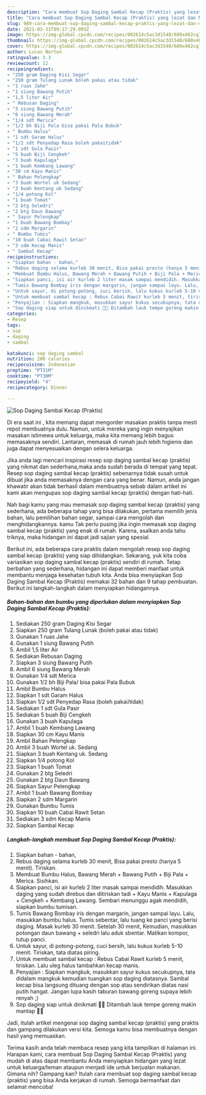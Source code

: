 ```yaml
---
description: "Cara membuat Sop Daging Sambal Kecap (Praktis) yang lezat dan Mudah Dibuat"
title: "Cara membuat Sop Daging Sambal Kecap (Praktis) yang lezat dan Mudah Dibuat"
slug: 989-cara-membuat-sop-daging-sambal-kecap-praktis-yang-lezat-dan-mudah-dibuat
date: 2021-03-31T09:17:29.093Z
image: https://img-global.cpcdn.com/recipes/002614c5ac3d1548/680x482cq70/sop-daging-sambal-kecap-praktis-foto-resep-utama.jpg
thumbnail: https://img-global.cpcdn.com/recipes/002614c5ac3d1548/680x482cq70/sop-daging-sambal-kecap-praktis-foto-resep-utama.jpg
cover: https://img-global.cpcdn.com/recipes/002614c5ac3d1548/680x482cq70/sop-daging-sambal-kecap-praktis-foto-resep-utama.jpg
author: Lucas Norton
ratingvalue: 3.3
reviewcount: 12
recipeingredient:
- "250 gram Daging Kisi Segar"
- "250 gram Tulang Lunak boleh pakai atau tidak"
- "1 ruas Jahe"
- "1 siung Bawang Putih"
- "1,5 liter Air"
- " Rebusan Daging"
- "3 siung Bawang Putih"
- "6 siung Bawang Merah"
- "1/4 sdt Merica"
- "1/2 bh Biji Pala bisa pakai Pala Bubuk"
- " Bumbu Halus"
- "1 sdt Garam Halus"
- "1/2 sdt Penyedap Rasa boleh pakaitidak"
- "1 sdt Gula Pasir"
- "5 buah Biji Cengkeh"
- "3 buah Kapulaga"
- "1 buah Kembang Lawang"
- "30 cm Kayu Manis"
- " Bahan Pelengkap"
- "3 buah Wortel uk Sedang"
- "3 buah Kentang uk Sedang"
- "1/4 potong Kol"
- "1 buah Tomat"
- "2 btg Seledri"
- "2 btg Daun Bawang"
- " Sayur Pelengkap"
- "1 buah Bawang Bombay"
- "2 sdm Margarin"
- " Bumbu Tumis"
- "10 buah Cabai Rawit Setan"
- "3 sdm Kecap Manis"
- " Sambal Kecap"
recipeinstructions:
- "Siapkan bahan - bahan,"
- "Rebus daging selama kurleb 30 menit, Bisa pakai presto (hanya 5 menit). Tiriskan."
- "Membuat Bumbu Halus, Bawang Merah + Bawang Putih + Biji Pala + Merica. Sisihkan."
- "Siapkan panci, isi air kurleb 2 liter masak sampai mendidih. Masukkan daging yang sudah direbus dan ditiriskan tadi + Kayu Manis + Kapulaga + Cengkeh + Kembang Lawang. Sembari menunggu agak mendidih, siapkan bumbu tumisan."
- "Tumis Bawang Bombay iris dengan margarin, jangan sampai layu. Lalu, masukkan bumbu halus. Tumis sebentar, lalu tuang ke panci yang berisi daging. Masak kurleb 30 menit. Setelah 30 menit, Kemudian, masukkan potongan daun bawang + seledri lalu aduk sbentar. Matikan kompor, tutup panci."
- "Untuk sayur, di potong-potong, cuci bersih, lalu kukus kurleb 5-10 menit. Tiriskan, tata diatas piring."
- "Untuk membuat sambal kecap : Rebus Cabai Rawit kurleb 5 menit, tiriskan. Lalu uleg halus tambahkan kecap manis."
- "Penyajian : Siapkan mangkuk, masukkan sayur kukus secukupnya, tata didalam mangkuk kemudian tuangkan sop daging diatasnya. Sambal kecap bisa langsung dituang dengan sop atau sendirikan diatas nasi putih hangat. Jangan lupa kasih taburan bawang goreng supaya lebih renyah ;)"
- "Sop daging siap untuk dinikmati 👌🏻 Ditambah lauk tempe goreng makin mantap 👍🏻"
categories:
- Resep
tags:
- sop
- daging
- sambal

katakunci: sop daging sambal 
nutrition: 200 calories
recipecuisine: Indonesian
preptime: "PT31M"
cooktime: "PT30M"
recipeyield: "4"
recipecategory: Dinner

---
```



![Sop Daging Sambal Kecap (Praktis)](https://img-global.cpcdn.com/recipes/002614c5ac3d1548/680x482cq70/sop-daging-sambal-kecap-praktis-foto-resep-utama.jpg)

Di era  saat ini , kita memang dapat mengorder masakan praktis tanpa mesti repot membuatnya dulu. Namun, untuk mereka yang ingin menyajikan masakan istimewa untuk keluarga, maka kita memang lebih bagus memasaknya sendiri. Lantaran, memasak di rumah jauh lebih higienis dan juga dapat menyesuaikan dengan selera keluarga.

Jika anda lagi mencari inspirasi resep sop daging sambal kecap (praktis) yang nikmat dan sederhana,maka anda sudah berada di tempat yang tepat. Resep sop daging sambal kecap (praktis)  sebenarnya tidak susah untuk dibuat jika anda memasaknya dengan cara yang benar. Namun, anda jangan khawatir akan tidak berhasil dalam membuatnya 
sebab dalam artikel ini kami akan mengupas sop daging sambal kecap (praktis) dengan hati-hati.  



Nah bagi kamu yang mau memasak sop daging sambal kecap (praktis) yang sederhana, ada beberapa tahap yang bisa dilakukan, pertama memilih jenis bahan, lalu pemilihan bahan segar, sampai cara mengolah dan menghidangkannya. kamu Tak perlu pusing jika ingin memasak sop daging sambal kecap (praktis) yang enak di rumah. Karena, asalkan anda  tahu triknya, maka hidangan ini dapat jadi sajian yang spesial.

Berikut ini, ada beberapa cara praktis  dalam mengolah resep sop daging sambal kecap (praktis) yang siap dihidangkan. Sekarang, yuk kita coba variasikan sop daging sambal kecap (praktis) sendiri di rumah. Tetap berbahan yang sederhana, hidangan ini dapat memberi manfaat untuk membantu menjaga kesehatan tubuh kita. Anda bisa menyiapkan Sop Daging Sambal Kecap (Praktis) memakai 32 bahan dan 9 tahap pembuatan. Berikut ini langkah-langkah dalam menyiapkan hidangannya.

<!--inarticleads1-->

##### Bahan-bahan dan bumbu yang diperlukan dalam menyiapkan Sop Daging Sambal Kecap (Praktis):

1. Sediakan 250 gram Daging Kisi Segar
1. Siapkan 250 gram Tulang Lunak (boleh pakai atau tidak)
1. Gunakan 1 ruas Jahe
1. Gunakan 1 siung Bawang Putih
1. Ambil 1,5 liter Air
1. Sediakan  Rebusan Daging
1. Siapkan 3 siung Bawang Putih
1. Ambil 6 siung Bawang Merah
1. Gunakan 1/4 sdt Merica
1. Gunakan 1/2 bh Biji Pala/ bisa pakai Pala Bubuk
1. Ambil  Bumbu Halus
1. Siapkan 1 sdt Garam Halus
1. Siapkan 1/2 sdt Penyedap Rasa (boleh pakai/tidak)
1. Sediakan 1 sdt Gula Pasir
1. Sediakan 5 buah Biji Cengkeh
1. Gunakan 3 buah Kapulaga
1. Ambil 1 buah Kembang Lawang
1. Siapkan 30 cm Kayu Manis
1. Ambil  Bahan Pelengkap
1. Ambil 3 buah Wortel uk. Sedang
1. Siapkan 3 buah Kentang uk. Sedang
1. Siapkan 1/4 potong Kol
1. Siapkan 1 buah Tomat
1. Gunakan 2 btg Seledri
1. Gunakan 2 btg Daun Bawang
1. Siapkan  Sayur Pelengkap
1. Ambil 1 buah Bawang Bombay
1. Siapkan 2 sdm Margarin
1. Gunakan  Bumbu Tumis
1. Siapkan 10 buah Cabai Rawit Setan
1. Sediakan 3 sdm Kecap Manis
1. Siapkan  Sambal Kecap




<!--inarticleads2-->

##### Langkah-langkah membuat Sop Daging Sambal Kecap (Praktis):

1. Siapkan bahan - bahan,
1. Rebus daging selama kurleb 30 menit, Bisa pakai presto (hanya 5 menit). Tiriskan.
1. Membuat Bumbu Halus, Bawang Merah + Bawang Putih + Biji Pala + Merica. Sisihkan.
1. Siapkan panci, isi air kurleb 2 liter masak sampai mendidih. Masukkan daging yang sudah direbus dan ditiriskan tadi + Kayu Manis + Kapulaga + Cengkeh + Kembang Lawang. Sembari menunggu agak mendidih, siapkan bumbu tumisan.
1. Tumis Bawang Bombay iris dengan margarin, jangan sampai layu. Lalu, masukkan bumbu halus. Tumis sebentar, lalu tuang ke panci yang berisi daging. Masak kurleb 30 menit. Setelah 30 menit, Kemudian, masukkan potongan daun bawang + seledri lalu aduk sbentar. Matikan kompor, tutup panci.
1. Untuk sayur, di potong-potong, cuci bersih, lalu kukus kurleb 5-10 menit. Tiriskan, tata diatas piring.
1. Untuk membuat sambal kecap : Rebus Cabai Rawit kurleb 5 menit, tiriskan. Lalu uleg halus tambahkan kecap manis.
1. Penyajian : Siapkan mangkuk, masukkan sayur kukus secukupnya, tata didalam mangkuk kemudian tuangkan sop daging diatasnya. Sambal kecap bisa langsung dituang dengan sop atau sendirikan diatas nasi putih hangat. Jangan lupa kasih taburan bawang goreng supaya lebih renyah ;)
1. Sop daging siap untuk dinikmati 👌🏻 Ditambah lauk tempe goreng makin mantap 👍🏻




Jadi, itulah artikel mengenai  sop daging sambal kecap (praktis)  yang praktis dan gampang dilakukan versi kita. Semoga kamu bisa membuatnya dengan hasil yang memuaskan. 

Terima kasih anda telah membaca resep yang kita tampilkan di halaman ini. Harapan kami, cara membuat  Sop Daging Sambal Kecap (Praktis) yang mudah di atas dapat membantu Anda menyiapkan hidangan yang lezat untuk keluarga/teman ataupun menjadi ide untuk berjualan makanan. Gimana nih? Gampang kan? Itulah cara membuat sop daging sambal kecap (praktis) yang bisa Anda kerjakan di rumah. Semoga bermanfaat dan selamat mencoba!

